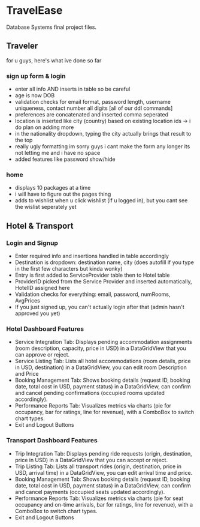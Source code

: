 # TravelEase
Database Systems final project files.

## Traveler
for u guys, here's what ive done so far

### sign up form & login
- enter all info AND inserts in table so be careful
- age is now DOB
- validation checks for email format, password length, username uniqueness, contact number all digits [all of our ddl commands]
- preferences are concatenated and inserted comma seperated
- location is inserted like city (country) based on existing location ids -> i do plan on adding more
- in the nationality dropdown, typing the city actually brings that result to the top
- really ugly formatting im sorry guys i cant make the form any longer its not letting me and i have no space
- added features like password show/hide

### home
- displays 10 packages at a time
- i will have to figure out the pages thing
- adds to wishlist when u click wishlist (if u logged in), but you cant see the wislist seperately yet

## Hotel & Transport
### Login and Signup
- Enter required info and insertions handled in table accordingly
- Destination is dropdown: destination name, city (does autofill if you type in the first few characters but kinda wonky)
- Entry is first added to ServiceProvider table then to Hotel table
- ProviderID picked from the Service Provider and inserted automatically, HotelID assigned here
- Validation checks for everything: email, password, numRooms, AvgPrices
- If you just signed up, you can't actually login after that (admin hasn't approved you yet)

### Hotel Dashboard Features
- Service Integration Tab: Displays pending accommodation assignments (room description, capacity, price in USD) in a DataGridView that you can approve or reject.
- Service Listing Tab: Lists all hotel accommodations (room details, price in USD, destination) in a DataGridView, you can edit room Description and Price
- Booking Management Tab: Shows booking details (request ID, booking date, total cost in USD, payment status) in a DataGridView, can confirm and cancel pending confirmations (occupied rooms updated accordingly).
- Performance Reports Tab: Visualizes metrics via charts (pie for occupancy, bar for ratings, line for revenue), with a ComboBox to switch chart types.
- Exit and Logout Buttons
  
### Transport Dashboard Features
- Trip Integration Tab: Displays pending ride requests (origin, destination, price in USD) in a DataGridView that you can accept or reject.
- Trip Listing Tab: Lists all transport rides (origin, destination, price in USD, arrival time) in a DataGridView, you can edit arrival time and price.
- Booking Management Tab: Shows booking details (request ID, booking date, total cost in USD, payment status) in a DataGridView, can confirm and cancel payments (occupied seats updated accordingly).
- Performance Reports Tab: Visualizes metrics via charts (pie for seat occupancy and on-time arrivals, bar for ratings, line for revenue), with a ComboBox to switch chart types.
- Exit and Logout Buttons




